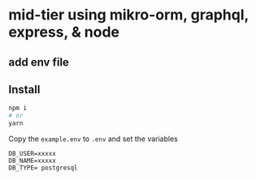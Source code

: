 # mid-tier using mikro-orm, graphql, express, & node 

## add env file 
## Install

```bash
npm i
# or
yarn
```

Copy the `example.env` to `.env` and set the variables

```
DB_USER=xxxxx
DB_NAME=xxxxx
DB_TYPE= postgresql
```
